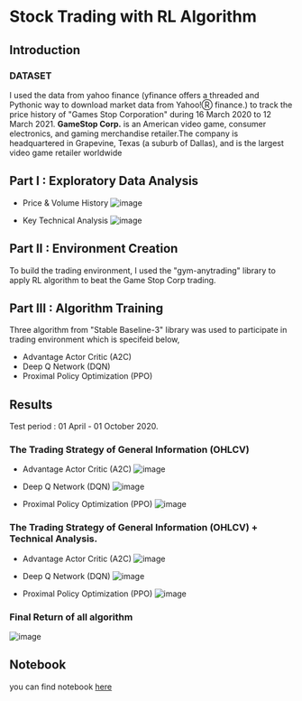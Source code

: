# Stock Trading with RL Algorithm
## Introduction
### DATASET
I used the data from yahoo finance (yfinance offers a threaded and Pythonic way to download market data from Yahoo!Ⓡ finance.) to track the price history of "Games Stop Corporation" during 16 March 2020 to 12 March 2021.
**GameStop Corp.** is an American video game, consumer electronics, and gaming merchandise retailer.The company is headquartered in Grapevine, Texas (a suburb of Dallas), and is the largest video game retailer worldwide

## Part I : Exploratory Data Analysis

- Price & Volume History
![image](https://user-images.githubusercontent.com/104628789/171366842-4b11a53c-dd05-441f-a325-3737015ba6ad.png)

- Key Technical Analysis
![image](https://user-images.githubusercontent.com/104628789/171368225-57c1690c-b3f4-45cb-b5f8-77e829634855.png)

## Part II : Environment Creation 
To build the trading environment, I used the "gym-anytrading" library to apply RL algorithm to beat the Game Stop Corp trading.


## Part III : Algorithm Training
Three algorithm from "Stable Baseline-3" library was used to participate in trading environment which is specifeid below,
- Advantage Actor Critic (A2C)
- Deep Q Network (DQN)
- Proximal Policy Optimization (PPO)

## Results 
Test period : 01 April - 01 October 2020. 
### The Trading Strategy of General Information (OHLCV)
- Advantage Actor Critic (A2C)
![image](https://user-images.githubusercontent.com/104628789/171371006-54918304-bc8e-44b0-a29b-5ad3928b5671.png)


- Deep Q Network (DQN)
![image](https://user-images.githubusercontent.com/104628789/171371065-e1e42a75-f66c-4fe2-b305-0edfd39b02ad.png)

- Proximal Policy Optimization (PPO)
![image](https://user-images.githubusercontent.com/104628789/171371123-1675ffc2-53eb-427c-b85f-ae536c7a403b.png)

### The Trading Strategy of General Information (OHLCV) + Technical Analysis.
- Advantage Actor Critic (A2C)
![image](https://user-images.githubusercontent.com/104628789/171371183-b224cd69-6d64-46cc-9c2a-8c1652c60af3.png)


- Deep Q Network (DQN)
![image](https://user-images.githubusercontent.com/104628789/171371239-84a52c63-81a4-4635-81b5-b447ba07cec2.png)


- Proximal Policy Optimization (PPO)
![image](https://user-images.githubusercontent.com/104628789/171371313-61327d0a-8e70-4812-9021-282d999e2670.png)

### Final Return of all algorithm
![image](https://user-images.githubusercontent.com/104628789/171370819-0a911fd0-78e6-42e5-aa76-fd9db4b3bfdb.png)

## Notebook
you can find notebook [here](https://github.com/WarintornNawong/Portfolio/blob/main/Stock%20Trading%20with%20RL%20Algorithm/Stock%20Trading%20with%20RL%20Algorithm.ipynb)

